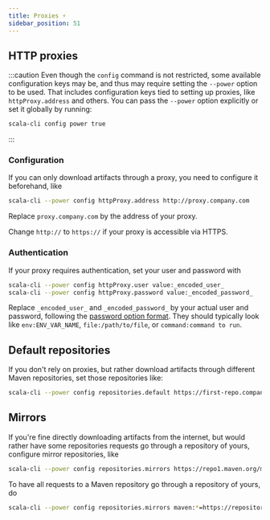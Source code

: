 ```yaml
---
title: Proxies ⚡️
sidebar_position: 51
---
```


## HTTP proxies

:::caution
Even though the `config` command is not restricted, some available configuration keys may be, and thus may
require setting the `--power` option to be used.
That includes configuration keys tied to setting up proxies, like `httpProxy.address` and others.
You can pass the `--power` option explicitly or set it globally by running:
```bash ignore
scala-cli config power true
```
:::

### Configuration

If you can only download artifacts through a proxy, you need to configure it beforehand, like
```bash ignore
scala-cli --power config httpProxy.address http://proxy.company.com
```

Replace `proxy.company.com` by the address of your proxy.

Change `http://` to `https://` if your proxy is accessible via HTTPS.

### Authentication

If your proxy requires authentication, set your user and password with
```bash ignore
scala-cli --power config httpProxy.user value:_encoded_user_
scala-cli --power config httpProxy.password value:_encoded_password_
```

Replace `_encoded_user_` and `_encoded_password_` by your actual user and password, following
the [password option format](/docs/reference/password-options.md). They should typically look like
`env:ENV_VAR_NAME`, `file:/path/to/file`, or `command:command to run`.

## Default repositories

If you don't rely on proxies, but rather download artifacts through different Maven repositories,
set those repositories like:
```bash ignore
scala-cli --power config repositories.default https://first-repo.company.com https://second-repo.company.com
```

## Mirrors

If you're fine directly downloading artifacts from the internet, but would rather have some
repositories requests go through a repository of yours, configure mirror repositories, like
```bash ignore
scala-cli --power config repositories.mirrors https://repo1.maven.org/maven2=https://repository.company.com/maven
```

To have all requests to a Maven repository go through a repository of yours, do
```bash ignore
scala-cli --power config repositories.mirrors maven:*=https://repository.company.com/maven
```
